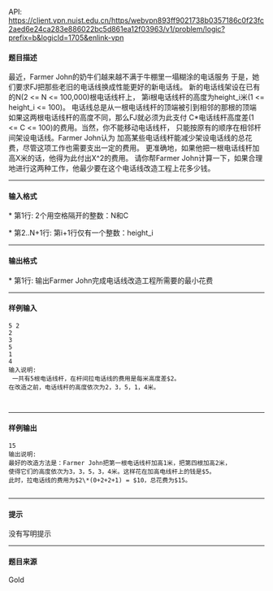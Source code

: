API: https://client.vpn.nuist.edu.cn/https/webvpn893ff9021738b0357186c0f23fc2aed6e24ca283e886022bc5d861ea12f03963/v1/problem/logic?prefix=b&logicId=1705&enlink-vpn

#### 题目描述

最近，Farmer John的奶牛们越来越不满于牛棚里一塌糊涂的电话服务 于是，她们要求FJ把那些老旧的电话线换成性能更好的新电话线。 新的电话线架设在已有的N(2 <= N <= 100,000)根电话线杆上， 第i根电话线杆的高度为height\_i米(1 <= height\_i <= 100)。 电话线总是从一根电话线杆的顶端被引到相邻的那根的顶端 如果这两根电话线杆的高度不同，那么FJ就必须为此支付 C\*电话线杆高度差(1 <= C <= 100)的费用。当然，你不能移动电话线杆， 只能按原有的顺序在相邻杆间架设电话线。Farmer John认为 加高某些电话线杆能减少架设电话线的总花费，尽管这项工作也需要支出一定的费用。 更准确地，如果他把一根电话线杆加高X米的话，他得为此付出X^2的费用。 请你帮Farmer John计算一下，如果合理地进行这两种工作，他最少要在这个电话线改造工程上花多少钱。

---

#### 输入格式

\* 第1行: 2个用空格隔开的整数：N和C

\* 第2..N+1行: 第i+1行仅有一个整数：height\_i

---

#### 输出格式

\* 第1行: 输出Farmer John完成电话线改造工程所需要的最小花费

---

#### 样例输入
```
5 2
2
3
5
1
4
输入说明:
 一共有5根电话线杆，在杆间拉电话线的费用是每米高度差$2。
在改造之前，电话线杆的高度依次为2，3，5，1，4米。



```

---

#### 样例输出
```
15
输出说明:
最好的改造方法是：Farmer John把第一根电话线杆加高1米，把第四根加高2米，
使得它们的高度依次为3，3，5，3，4米。这样花在加高电线杆上的钱是$5。
此时，拉电话线的费用为$2\*(0+2+2+1) = $10，总花费为$15。


```

---

#### 提示

没有写明提示

---

#### 题目来源

Gold
